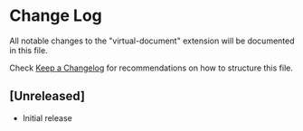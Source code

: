 # Change Log

All notable changes to the "virtual-document" extension will be documented in this file.

Check [Keep a Changelog](http://keepachangelog.com/) for recommendations on how to structure this file.

## [Unreleased]

- Initial release